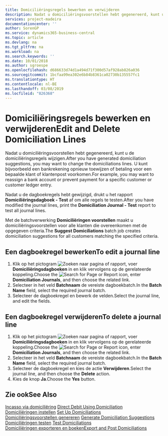 ```yaml
---
title: Domiciliëringsregels bewerken en verwijderen
description: Nadat u domiciliëringsvoorstellen hebt gegenereerd, kunt u de domiciliëringsregels wijzigen. U kunt bijvoorbeeld een bankrekening opnieuw toewijzen of betaling voor een bepaalde klant of klantenpost voorkomen.
services: project-madeira
documentationcenter: ''
author: SorenGP
ms.service: dynamics365-business-central
ms.topic: article
ms.devlang: na
ms.tgt_pltfrm: na
ms.workload: na
ms.search.keywords: ''
ms.date: 10/01/2018
ms.author: sgroespe
ms.openlocfilehash: d686633d74d1a494d71f300d57af928ab826a036
ms.sourcegitcommit: 1bcfaa99ea302e6b84b8361ca02730b135557fc1
ms.translationtype: HT
ms.contentlocale: nl-BE
ms.lasthandoff: 03/08/2019
ms.locfileid: "826368"
---
```

# <a name="edit-and-delete-domiciliation-lines"></a><span data-ttu-id="3287a-104">Domiciliëringsregels bewerken en verwijderen</span><span class="sxs-lookup"><span data-stu-id="3287a-104">Edit and Delete Domiciliation Lines</span></span>
<span data-ttu-id="3287a-105">Nadat u domiciliëringsvoorstellen hebt gegenereerd, kunt u de domiciliëringsregels wijzigen.</span><span class="sxs-lookup"><span data-stu-id="3287a-105">After you have generated domiciliation suggestions, you may want to change the domiciliations lines.</span></span> <span data-ttu-id="3287a-106">U kunt bijvoorbeeld een bankrekening opnieuw toewijzen of betaling voor een bepaalde klant of klantenpost voorkomen.</span><span class="sxs-lookup"><span data-stu-id="3287a-106">For example, you may want to reassign a bank account or prevent payment for a specific customer or customer ledger entry.</span></span>  

<span data-ttu-id="3287a-107">Nadat u de dagboekregels hebt gewijzigd, drukt u het rapport **Domiciliëringsdagboek - Test** af om alle regels te testen.</span><span class="sxs-lookup"><span data-stu-id="3287a-107">After you have modified the journal lines, print the **Domiciliation Journal - Test** report to test all journal lines.</span></span>  

<span data-ttu-id="3287a-108">Met de batchverwerking **Domiciliëringen voorstellen** maakt u domiciliëringsvoorstellen voor alle klanten die overeenkomen met de opgegeven criteria.</span><span class="sxs-lookup"><span data-stu-id="3287a-108">The **Suggest Domiciliations** batch job creates domiciliation suggestions for all customers matching the specified criteria.</span></span>  

## <a name="to-edit-a-journal-line"></a><span data-ttu-id="3287a-109">Een dagboekregel bewerken</span><span class="sxs-lookup"><span data-stu-id="3287a-109">To edit a journal line</span></span>  

1.  <span data-ttu-id="3287a-110">Klik op het pictogram ![Zoeken naar pagina of rapport](../../media/ui-search/search_small.png "pictogram Zoeken naar pagina of rapport"), voer **Domiciliëringsdagboeken** in en klik vervolgens op de gerelateerde koppeling.</span><span class="sxs-lookup"><span data-stu-id="3287a-110">Choose the ![Search for Page or Report](../../media/ui-search/search_small.png "Search for Page or Report icon") icon, enter **Domiciliation Journals**, and then choose the related link.</span></span>  
2.  <span data-ttu-id="3287a-111">Selecteer in het veld **Batchnaam** de vereiste dagboekbatch.</span><span class="sxs-lookup"><span data-stu-id="3287a-111">In the **Batch Name** field, select the required journal batch.</span></span>  
3.  <span data-ttu-id="3287a-112">Selecteer de dagboekregel en bewerk de velden.</span><span class="sxs-lookup"><span data-stu-id="3287a-112">Select the journal line, and edit the fields.</span></span>  

## <a name="to-delete-a-journal-line"></a><span data-ttu-id="3287a-113">Een dagboekregel verwijderen</span><span class="sxs-lookup"><span data-stu-id="3287a-113">To delete a journal line</span></span>  

1.  <span data-ttu-id="3287a-114">Klik op het pictogram ![Zoeken naar pagina of rapport](../../media/ui-search/search_small.png "pictogram Zoeken naar pagina of rapport"), voer **Domiciliëringsdagboeken** in en klik vervolgens op de gerelateerde koppeling.</span><span class="sxs-lookup"><span data-stu-id="3287a-114">Choose the ![Search for Page or Report](../../media/ui-search/search_small.png "Search for Page or Report icon") icon, enter **Domiciliation Journals**, and then choose the related link.</span></span>  
2.  <span data-ttu-id="3287a-115">Selecteer in het veld **Batchnaam** de vereiste dagboekbatch.</span><span class="sxs-lookup"><span data-stu-id="3287a-115">In the **Batch Name** field, select the required journal batch.</span></span>  
3.  <span data-ttu-id="3287a-116">Selecteer de dagboekregel en kies de actie **Verwijderen**.</span><span class="sxs-lookup"><span data-stu-id="3287a-116">Select the journal line, and then choose the **Delete** action.</span></span>  
4.  <span data-ttu-id="3287a-117">Kies de knop **Ja**.</span><span class="sxs-lookup"><span data-stu-id="3287a-117">Choose the **Yes** button.</span></span>  

## <a name="see-also"></a><span data-ttu-id="3287a-118">Zie ook</span><span class="sxs-lookup"><span data-stu-id="3287a-118">See Also</span></span>  
 <span data-ttu-id="3287a-119">[Incasso via domiciliëring](direct-debit-using-domiciliation.md) </span><span class="sxs-lookup"><span data-stu-id="3287a-119">[Direct Debit Using Domiciliation](direct-debit-using-domiciliation.md) </span></span>  
 <span data-ttu-id="3287a-120">[Domiciliëringen instellen](how-to-set-up-domiciliations.md) </span><span class="sxs-lookup"><span data-stu-id="3287a-120">[Set Up Domiciliations](how-to-set-up-domiciliations.md) </span></span>  
 <span data-ttu-id="3287a-121">[Domiciliëringsvoorstellen genereren](how-to-generate-domiciliation-suggestions.md) </span><span class="sxs-lookup"><span data-stu-id="3287a-121">[Generate Domiciliation Suggestions](how-to-generate-domiciliation-suggestions.md) </span></span>  
 <span data-ttu-id="3287a-122">[Domiciliëringen testen](how-to-test-domiciliations.md) </span><span class="sxs-lookup"><span data-stu-id="3287a-122">[Test Domiciliations](how-to-test-domiciliations.md) </span></span>  
 [<span data-ttu-id="3287a-123">Domiciliëringen exporteren en boeken</span><span class="sxs-lookup"><span data-stu-id="3287a-123">Export and Post Domiciliations</span></span>](how-to-export-and-post-domiciliations.md)
